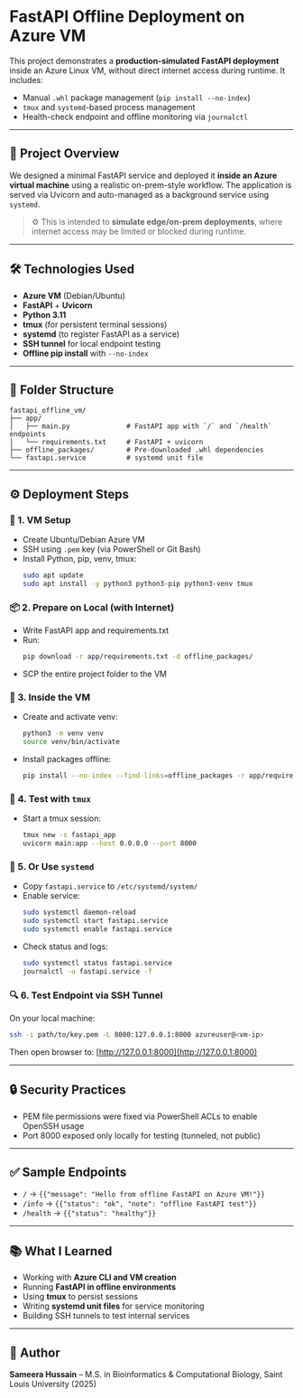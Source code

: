 # FastAPI Offline Deployment on Azure VM

This project demonstrates a **production-simulated FastAPI deployment** inside an Azure Linux VM, without direct internet access during runtime. It includes:
- Manual `.whl` package management (`pip install --no-index`)
- `tmux` and `systemd`-based process management
- Health-check endpoint and offline monitoring via `journalctl`

---

## 🚀 Project Overview

We designed a minimal FastAPI service and deployed it **inside an Azure virtual machine** using a realistic on-prem-style workflow. The application is served via Uvicorn and auto-managed as a background service using `systemd`.

> ⚙️ This is intended to **simulate edge/on-prem deployments**, where internet access may be limited or blocked during runtime.

---

## 🛠️ Technologies Used

- **Azure VM** (Debian/Ubuntu)
- **FastAPI** + **Uvicorn**
- **Python 3.11**
- **tmux** (for persistent terminal sessions)
- **systemd** (to register FastAPI as a service)
- **SSH tunnel** for local endpoint testing
- **Offline pip install** with `--no-index`

---

## 📁 Folder Structure

```
fastapi_offline_vm/
├── app/
│   ├── main.py              # FastAPI app with `/` and `/health` endpoints
│   └── requirements.txt     # FastAPI + uvicorn
├── offline_packages/        # Pre-downloaded .whl dependencies
└── fastapi.service          # systemd unit file
```

---

## ⚙️ Deployment Steps

### 🔧 1. VM Setup
- Create Ubuntu/Debian Azure VM
- SSH using `.pem` key (via PowerShell or Git Bash)
- Install Python, pip, venv, tmux:
  ```bash
  sudo apt update
  sudo apt install -y python3 python3-pip python3-venv tmux
  ```

### 📦 2. Prepare on Local (with Internet)
- Write FastAPI app and requirements.txt
- Run:
  ```bash
  pip download -r app/requirements.txt -d offline_packages/
  ```
- SCP the entire project folder to the VM

### 🔌 3. Inside the VM
- Create and activate venv:
  ```bash
  python3 -m venv venv
  source venv/bin/activate
  ```
- Install packages offline:
  ```bash
  pip install --no-index --find-links=offline_packages -r app/requirements.txt
  ```

### 🧪 4. Test with `tmux`
- Start a tmux session:
  ```bash
  tmux new -s fastapi_app
  uvicorn main:app --host 0.0.0.0 --port 8000
  ```

### 🔁 5. Or Use `systemd`
- Copy `fastapi.service` to `/etc/systemd/system/`
- Enable service:
  ```bash
  sudo systemctl daemon-reload
  sudo systemctl start fastapi.service
  sudo systemctl enable fastapi.service
  ```
- Check status and logs:
  ```bash
  sudo systemctl status fastapi.service
  journalctl -u fastapi.service -f
  ```

### 🔍 6. Test Endpoint via SSH Tunnel
On your local machine:

```bash
ssh -i path/to/key.pem -L 8000:127.0.0.1:8000 azureuser@<vm-ip>
```

Then open browser to: [http://127.0.0.1:8000](http://127.0.0.1:8000)

---

## 🔒 Security Practices
- PEM file permissions were fixed via PowerShell ACLs to enable OpenSSH usage
- Port 8000 exposed only locally for testing (tunneled, not public)

---

## ✅ Sample Endpoints

- `/` → `{{"message": "Hello from offline FastAPI on Azure VM!"}}`
- `/info` → `{{"status": "ok", "note": "offline FastAPI test"}}`
- `/health` → `{{"status": "healthy"}}`

---

## 📚 What I Learned

- Working with **Azure CLI and VM creation**
- Running **FastAPI in offline environments**
- Using **tmux** to persist sessions
- Writing **systemd unit files** for service monitoring
- Building SSH tunnels to test internal services

---

## 🧠 Author

**Sameera Hussain** – M.S. in Bioinformatics & Computational Biology, Saint Louis University (2025)
